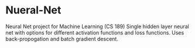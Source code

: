 # Nueral-Net
Neural Net project for Machine Learning (CS 189)
Single hidden layer neural net with options for different activation functions and loss functions. Uses back-propogation and batch gradient descent. 
